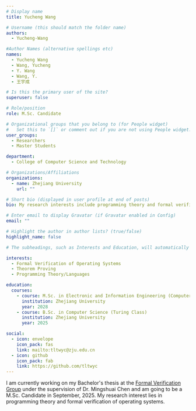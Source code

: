 ```yaml
---
# Display name
title: Yucheng Wang

# Username (this should match the folder name)
authors:
  - Yucheng-Wang

#Author Names (alternative spellings etc)
names:
  - Yucheng Wang
  - Wang, Yucheng
  - Y. Wang
  - Wang, Y.
  - 王宇成

# Is this the primary user of the site?
superuser: false

# Role/position
role: M.Sc. Candidate

# Organizational groups that you belong to (for People widget)
#   Set this to `[]` or comment out if you are not using People widget.
user_groups:
  - Researchers
  - Master Students

department:
  - College of Computer Science and Technology

# Organizations/Affiliations
organizations:
  - name: Zhejiang University
    url: ""

# Short bio (displayed in user profile at end of posts)
bio: My research interests include programming theory and formal verification of operating systems.

# Enter email to display Gravatar (if Gravatar enabled in Config)
email: ""

# Highlight the author in author lists? (true/false)
highlight_name: false

# The subheadings, such as Interests and Education, will automatically translate depending on the language chosen in `config.yaml`. To customize the subheading text, see the Language page in the docs.

interests:
  - Formal Verification of Operating Systems
  - Theorem Proving
  - Programming Theory/Languages

education:
  courses:
    - course: M.Sc. in Electronic and Information Engineering (Computer Technology)
      institution: Zhejiang University
      year: 2028
    - course: B.Sc. in Computer Science (Turing Class)
      institution: Zhejiang University
      year: 2025

social:
  - icon: envelope
    icon_pack: fas
    link: mailto:tltwyc@zju.edu.cn
  - icon: github
    icon_pack: fab
    link: https://github.com/tltwyc
---
```


I am currently working on my Bachelor's thesis at the [Formal Verification Group](/) under the supervision of Dr. Mingshuai Chen and am going to be a M.Sc. Candidate in September, 2025. My research interest lies in programming theory and formal verification of operating systems.
